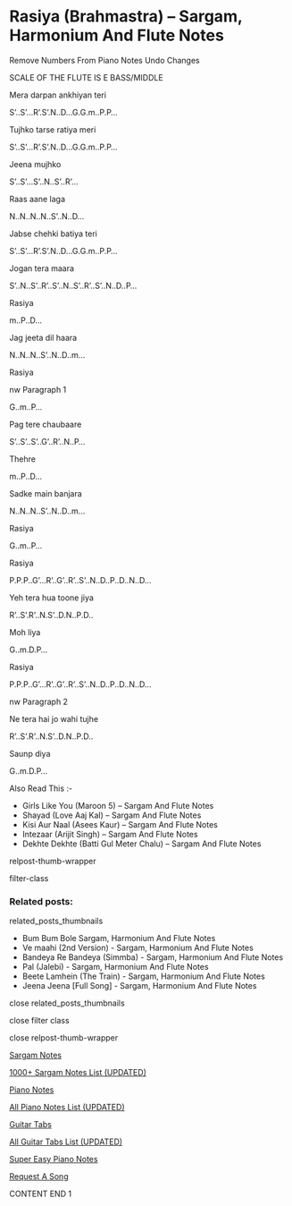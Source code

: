 
# Rasiya (Brahmastra) – Sargam, Harmonium And Flute Notes

Remove Numbers From Piano Notes
Undo Changes

SCALE OF THE FLUTE IS E BASS/MIDDLE

Mera darpan ankhiyan teri

S’..S’…R’.S’.N..D…G.G.m..P.P…

Tujhko tarse ratiya meri

S’..S’…R’.S’.N..D…G.G.m..P.P…

Jeena mujhko

S’..S’…S’..N..S’..R’…

Raas aane laga

N..N..N..N..S’..N..D…

Jabse chehki batiya teri

S’..S’…R’.S’.N..D…G.G.m..P.P…

Jogan tera maara

S’..N..S’..R’..S’..N..S’..R’..S’..N..D..P…

Rasiya

m..P..D…

Jag jeeta dil haara

N..N..N..S’..N..D..m…

Rasiya

nw Paragraph 1

G..m..P…

Pag tere chaubaare

S’..S’..S’..G’..R’..N..P…

Thehre

m..P..D…

Sadke main banjara

N..N..N..S’..N..D..m…

Rasiya

G..m..P…

Rasiya

P.P.P..G’…R’..G’..R’..S’..N..D..P..D..N..D…

Yeh tera hua toone jiya

R’..S’.R’..N.S’..D.N..P.D..

Moh liya

G..m.D.P…

Rasiya

P.P.P..G’…R’..G’..R’..S’..N..D..P..D..N..D…

nw Paragraph 2

Ne tera hai jo wahi tujhe

R’..S’.R’..N.S’..D.N..P.D..

Saunp diya

G..m.D.P…

Also Read This :-

* Girls Like You (Maroon 5) – Sargam And Flute Notes
* Shayad (Love Aaj Kal) – Sargam And Flute Notes
* Kisi Aur Naal (Asees Kaur) – Sargam And Flute Notes
* Intezaar (Arijit Singh) – Sargam And Flute Notes
* Dekhte Dekhte (Batti Gul Meter Chalu) – Sargam And Flute Notes

relpost-thumb-wrapper

filter-class

### Related posts:

related_posts_thumbnails

* Bum Bum Bole Sargam, Harmonium And Flute Notes
* Ve maahi (2nd Version) - Sargam, Harmonium And Flute Notes
* Bandeya Re Bandeya (Simmba) - Sargam, Harmonium And Flute Notes
* Pal (Jalebi) - Sargam, Harmonium And Flute Notes
* Beete Lamhein (The Train) - Sargam, Harmonium And Flute Notes
* Jeena Jeena [Full Song] - Sargam, Harmonium And Flute Notes

close related_posts_thumbnails

close filter class

close relpost-thumb-wrapper

[Sargam Notes](https://www.notationsworld.com/sargam-notes.html)

[1000+ Sargam Notes List (UPDATED)](https://www.notationsworld.com/all-songs-list-sargam-notes.html)

[Piano Notes](https://www.notationsworld.com/piano-notes.html)

[All Piano Notes List (UPDATED)](https://www.notationsworld.com/all-songs-list-piano-notes.html)

[Guitar Tabs](https://www.notationsworld.com/guitar-tabs.html)

[All Guitar Tabs List (UPDATED)](https://www.notationsworld.com/all-songs-list-guitar-tabs.html)

[Super Easy Piano Notes](https://studywall.in/)

[Request A Song](https://www.notationsworld.com/request-a-song.html)

CONTENT END 1

